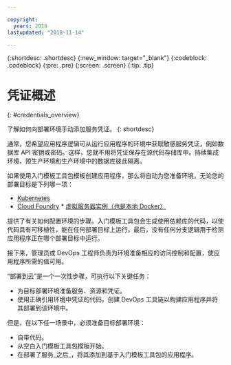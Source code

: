 ```yaml
---

copyright:
  years: 2018
lastupdated: "2018-11-14"

---
```


{:shortdesc: .shortdesc}
{:new_window: target="_blank"}
{:codeblock: .codeblock}
{:pre: .pre}
{:screen: .screen}
{:tip: .tip}

# 凭证概述
{: #credentials_overview}

了解如何向部署环境手动添加服务凭证。
{: shortdesc}

<!-- After PUP: Maybe provide links to the credentials section of the programming guides, such as https://cloud.ibm.com/docs/swift/cloudnative/configuration.html#configuration-->

通常，您希望应用程序逻辑可从运行应用程序的环境中获取敏感服务凭证，例如数据库 API 密钥或密码。这样，您就不用将凭证保存在源代码存储库中。持续集成环境、预生产环境和生产环境中的数据库彼此隔离。

如果使用入门模板工具包模板创建应用程序，那么将自动为您准备环境，无论您的部署目标是下列哪一项：
  * [Kubernetes](/docs/apps/creds_kube.html)
  * [Cloud Foundry](/docs/apps/creds_cf.html)
                      * [虚拟服务器实例（也是本地 Docker）](/docs/apps/creds_vsi.html)
  
提供了有关如何配置环境的步骤。入门模板工具包会生成使用依赖库的代码，以使代码具有可移植性，能在任何部署目标上运行。最后，没有任何分支逻辑用于检测应用程序正在哪个部署目标中运行。

接下来，管理员或 DevOps 工程师负责为环境准备相应的访问控制和配置，使应用程序所需的值可用。

“部署到云”是一个一次性步骤，可执行以下关键任务：
 * 为目标部署环境准备服务、资源和凭证。
 * 使用正确引用环境中凭证的代码，创建 DevOps 工具链以构建应用程序并将其部署到该环境中。

但是，在以下任一场景中，必须准备目标部署环境：
 * 自带代码。
 * 从空白入门模板工具包模板开始。
 * 在部署了服务_之后_，将其添加到基于入门模板工具包的应用程序。




